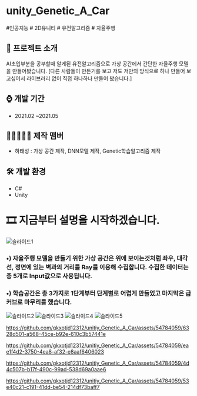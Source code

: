 # unity_Genetic_A_Car
#인공지능 # 2D유니티 # 유전알고리즘 # 자율주행


## 📜 프로젝트 소개 
AI초입부분을 공부할때 알게된 유전알고리즘으로 가상 공간에서 간단한 자율주행 모델을 만들어봤습니다.
[다른 사람들이 만든거를 보고 저도 저만의 방식으로 하나 만들어 보고싶어서 라이브러리 없이 직접 하나하나 만들어 봤습니다.]

## ⌚ 개발 기간
* 2021.02 ~2021.05

## 👨🏿‍🤝‍👨🏿 제작 맴버
 - 하태성 : 가상 공간 제작, DNN모델 제작, Genetic학습알고리즘 제작

## 🛠 개발 환경
- C#     
- Unity 

# 🎞 지금부터 설명을 시작하겠습니다.

![슬라이드1](https://github.com/gkxotjd12312/unitiy_Genetic_A_Car/assets/54784059/4f064b59-1054-4e33-b1a1-9647dfe1e0ce)
### •) 자율주행 모델을 만들기 위한 가상 공간은 위에 보이는것처럼 좌우, 대각선, 정면에 있는 벽과의 거리를 Ray를 이용해 수집합니다. 수집한 데이터는 총 5개로 Input값으로 사용됩니다.
### •) 학습공간은 총 3가지로 1단계부터 단계별로 어렵게 만들었고 마지막은 급 커브로 마무리를 했습니다.

![슬라이드2](https://github.com/gkxotjd12312/unitiy_Genetic_A_Car/assets/54784059/8d3b8ac0-64bd-43d9-9cad-b3122836de13)
![슬라이드3](https://github.com/gkxotjd12312/unitiy_Genetic_A_Car/assets/54784059/bcf8e2f8-0350-447d-9d8e-6759b49aac56)
![슬라이드4](https://github.com/gkxotjd12312/unitiy_Genetic_A_Car/assets/54784059/ee901788-ef9d-460b-b7ed-35102025c268)
![슬라이드5](https://github.com/gkxotjd12312/unitiy_Genetic_A_Car/assets/54784059/0cfdcb9c-5486-4415-9149-bc58f74912ac)

https://github.com/gkxotjd12312/unitiy_Genetic_A_Car/assets/54784059/6328d501-a568-45ce-b92e-610c3b57441e

https://github.com/gkxotjd12312/unitiy_Genetic_A_Car/assets/54784059/eae1f4d2-3750-4ea8-af32-e8aaf6406023

https://github.com/gkxotjd12312/unitiy_Genetic_A_Car/assets/54784059/4d4c507b-b17f-490c-99ad-538d69a0aae6

https://github.com/gkxotjd12312/unitiy_Genetic_A_Car/assets/54784059/53e40c21-c191-41dd-be54-214df73baff7














